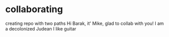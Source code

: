 # collaborating
creating repo with two paths
Hi Barak, it' Mike, glad to collab with you!
I am a decolonized Judean
I like guitar